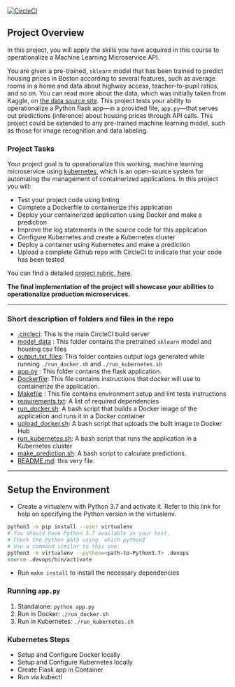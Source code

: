 [![CircleCI](https://dl.circleci.com/status-badge/img/gh/segun-ajayi/ALX_DEV_PRO_4/tree/main.svg?style=svg)](https://dl.circleci.com/status-badge/redirect/gh/segun-ajayi/ALX_DEV_PRO_4/tree/main)

## Project Overview

In this project, you will apply the skills you have acquired in this course to operationalize a Machine Learning Microservice API. 

You are given a pre-trained, `sklearn` model that has been trained to predict housing prices in Boston according to several features, such as average rooms in a home and data about highway access, teacher-to-pupil ratios, and so on. You can read more about the data, which was initially taken from Kaggle, on [the data source site](https://www.kaggle.com/c/boston-housing). This project tests your ability to operationalize a Python flask app—in a provided file, `app.py`—that serves out predictions (inference) about housing prices through API calls. This project could be extended to any pre-trained machine learning model, such as those for image recognition and data labeling.

### Project Tasks

Your project goal is to operationalize this working, machine learning microservice using [kubernetes](https://kubernetes.io/), which is an open-source system for automating the management of containerized applications. In this project you will:
* Test your project code using linting
* Complete a Dockerfile to containerize this application
* Deploy your containerized application using Docker and make a prediction
* Improve the log statements in the source code for this application
* Configure Kubernetes and create a Kubernetes cluster
* Deploy a container using Kubernetes and make a prediction
* Upload a complete Github repo with CircleCI to indicate that your code has been tested

You can find a detailed [project rubric, here](https://review.udacity.com/#!/rubrics/2576/view).

**The final implementation of the project will showcase your abilities to operationalize production microservices.**

---
### Short description of folders and files in the repo

* [.circleci](/.circleci): This is the main CircleCI build server
* [model_data](/model_data) : This folder contains the pretrained `sklearn` model and housing csv files
* [output_txt_files](/output_txt_files): This folder contains output logs generated while running `./run_docker.sh` and `./run_kubernetes.sh`
* [app.py](/app.py) : This folder contains the flask application.
* [Dockerfile](/app.py): This file contains instructions that docker will use to containerize the application.
* [Makefile](/Makefile) : This file contains environment setup and lint tests instructions
* [requirements.txt](/requirements.txt): A list of required dependencies
* [run_docker.sh](/run_docker.sh): A bash script that builds a Docker image of the application and runs it in a Docker container
* [upload_docker.sh](/upload_docker.sh): A bash script that uploads the built image to Docker Hub
* [run_kubernetes.sh](/run_kubernetes.sh): A bash script that runs the application in a Kubernetes cluster
* [make_prediction.sh](/make_prediction.sh): A bash script to calculate predictions.
* [README.md](/README.md): this very file.

---

## Setup the Environment

* Create a virtualenv with Python 3.7 and activate it. Refer to this link for help on specifying the Python version in the virtualenv. 
```bash
python3 -m pip install --user virtualenv
# You should have Python 3.7 available in your host. 
# Check the Python path using `which python3`
# Use a command similar to this one:
python3 -m virtualenv --python=<path-to-Python3.7> .devops
source .devops/bin/activate
```
* Run `make install` to install the necessary dependencies

### Running `app.py`

1. Standalone:  `python app.py`
2. Run in Docker:  `./run_docker.sh`
3. Run in Kubernetes:  `./run_kubernetes.sh`

### Kubernetes Steps

* Setup and Configure Docker locally
* Setup and Configure Kubernetes locally
* Create Flask app in Container
* Run via kubectl
